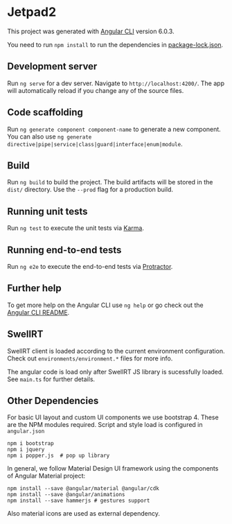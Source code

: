 # Jetpad2

This project was generated with [Angular CLI](https://github.com/angular/angular-cli) version 6.0.3.

You need to run `npm install` to run the dependencies in [package-lock.json](package-lock.json).

## Development server

Run `ng serve` for a dev server. Navigate to `http://localhost:4200/`. The app will automatically reload if you change any of the source files.

## Code scaffolding

Run `ng generate component component-name` to generate a new component. You can also use `ng generate directive|pipe|service|class|guard|interface|enum|module`.

## Build

Run `ng build` to build the project. The build artifacts will be stored in the `dist/` directory. Use the `--prod` flag for a production build.

## Running unit tests

Run `ng test` to execute the unit tests via [Karma](https://karma-runner.github.io).

## Running end-to-end tests

Run `ng e2e` to execute the end-to-end tests via [Protractor](http://www.protractortest.org/).

## Further help

To get more help on the Angular CLI use `ng help` or go check out the [Angular CLI README](https://github.com/angular/angular-cli/blob/master/README.md).


## SwellRT

SwellRT client is loaded according to the current environment configuration. Check out
`environments/environment.*` files for more info.

The angular code is load only after SwellRT JS library is sucessfully loaded. See
`main.ts` for further details.

## Other Dependencies

For basic UI layout and custom UI components we use bootstrap 4.
These are the NPM modules required. Script and style load is configured
in `angular.json`

```
npm i bootstrap
npm i jquery
npm i popper.js  # pop up library
```

In general, we follow Material Design UI framework using
the components of Angular Material project:

```
npm install --save @angular/material @angular/cdk
npm install --save @angular/animations
npm install --save hammerjs # gestures support
```

Also material icons are used as external dependency.
